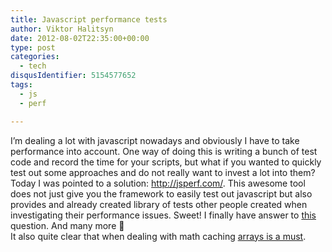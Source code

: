 ```yaml
---
title: Javascript performance tests
author: Viktor Halitsyn
date: 2012-08-02T22:35:00+00:00
type: post
categories:
  - tech
disqusIdentifier: 5154577652
tags:
  - js
  - perf

---
```

<div dir="ltr" style="text-align: left;">
  I&#8217;m dealing a lot with javascript nowadays and obviously I have to take performance into account. One way of doing this is writing a bunch of test code and record the time for your scripts, but what if you wanted to quickly test out some approaches and do not really want to invest a lot into them? Today I was pointed to a solution: <a href="http://jsperf.com/">http://jsperf.com/</a>. This awesome tool does not just give you the framework to easily test out javascript but also provides and already created library of tests other people created when investigating their performance issues. Sweet! I finally have answer to <a href="http://jsperf.com/o-vs-a-access">this</a> question. And many more 🙂<br />It also quite clear that when dealing with math caching <a href="http://jsperf.com/local-variables-vs-array-access">arrays is a must</a>.
</div>